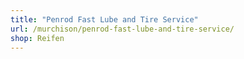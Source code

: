 ```yaml
---
title: "Penrod Fast Lube and Tire Service"
url: /murchison/penrod-fast-lube-and-tire-service/
shop: Reifen
---
```


